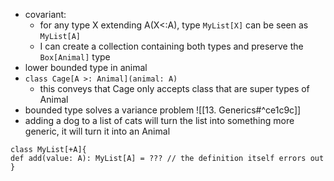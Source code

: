 - covariant:
	- for any type X extending A(X<:A), type `MyList[X]` can be seen as `MyList[A]`
	- I can create a collection containing both types and preserve the `Box[Animal]` type
- lower bounded type in animal
- `class Cage[A >: Animal](animal: A)`
	- this conveys that Cage only accepts class that are super types of Animal
- bounded type solves a variance problem ![[13. Generics#^ce1c9c]]
- adding a dog to a list of cats will turn the list into something more generic, it will turn it into an Animal
```
class MyList[+A]{
def add(value: A): MyList[A] = ??? // the definition itself errors out
}
```